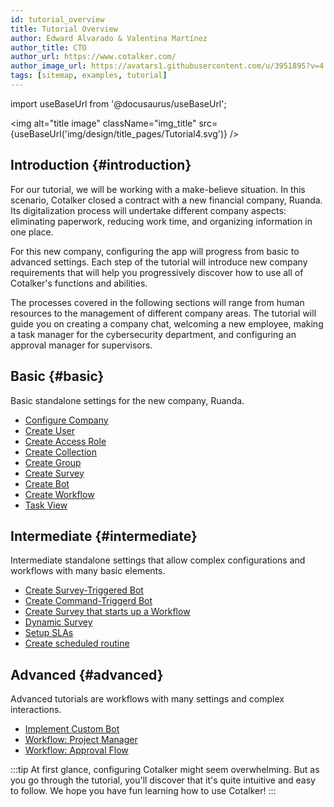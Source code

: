 ```yaml
---
id: tutorial_overview
title: Tutorial Overview
author: Edward Alvarado & Valentina Martínez
author_title: CTO
author_url: https://www.cotalker.com/
author_image_url: https://avatars1.githubusercontent.com/u/3951895?v=4
tags: [sitemap, examples, tutorial]
---
```

import useBaseUrl from '@docusaurus/useBaseUrl'; 

<img alt="title image" className="img_title" src={useBaseUrl('img/design/title_pages/Tutorial4.svg')} />
<br/>

## Introduction {#introduction}

For our tutorial, we will be working with a make-believe situation. In this scenario, Cotalker closed a contract with a new financial company, Ruanda. Its digitalization process will undertake different company aspects: eliminating paperwork, reducing work time, and organizing information in one place.

For this new company, configuring the app will progress from basic to advanced settings. Each step of the tutorial will introduce new company requirements that will help you progressively discover how to use all of Cotalker's functions and abilities.

The processes covered in the following sections will range from human resources to the management of different company areas. The tutorial will guide you on creating a company chat, welcoming a new employee, making a task manager for the cybersecurity department, and configuring an approval manager for supervisors.

<!--truncate-->

## Basic {#basic}
Basic standalone settings for the new company, Ruanda. 

* [Configure Company](/docs/tutorials/basic/configure_company)
* [Create User](/docs/tutorials/basic/create_user)
* [Create Access Role](/docs/tutorials/basic/create_accessroles)
* [Create Collection](/docs/tutorials/basic/create_database)
* [Create Group](/docs/tutorials/basic/create_group)
* [Create Survey](/docs/tutorials/basic/create_survey)
* [Create Bot](/docs/tutorials/basic/create_bot)
* [Create Workflow](/docs/tutorials/basic/create_state_machines)
* [Task View](/docs/tutorials/basic/tutorial_taskview)

## Intermediate {#intermediate}
Intermediate standalone settings that allow complex configurations and workflows with many basic elements.

* [Create Survey-Triggered Bot](/docs/tutorials/intermediate/create_survey_bot)
* [Create Command-Triggerd Bot](/docs/tutorials/intermediate/create_cmd_bot)
* [Create Survey that starts up a Workflow](/docs/tutorials/intermediate/create_survey_sm)
* [Dynamic Survey](/docs/tutorials/intermediate/isCommanded)
* [Setup SLAs](/docs/tutorials/intermediate/sla)
* [Create scheduled routine](/docs/tutorials/intermediate/tutorial_scheduler)

## Advanced {#advanced}
Advanced tutorials are workflows with many settings and complex interactions.

* [Implement Custom Bot](/docs/tutorials/advanced/cutomizebot)
* [Workflow: Project Manager](/docs/tutorials/advanced/project_manager) 
* [Workflow: Approval Flow](/docs/tutorials/advanced/tutorial_approval_flow)

:::tip
At first glance, configuring Cotalker might seem overwhelming. But as you go through the tutorial, you'll discover that it's quite intuitive and easy to follow. We hope you have fun learning how to use Cotalker!
:::